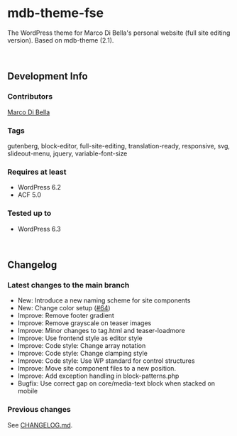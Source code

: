 # mdb-theme-fse
The WordPress theme for Marco Di Bella's personal website (full site editing version). Based on mdb-theme (2.1).

<br>

## Development Info

### Contributors
[Marco Di Bella](https://github.com/mdibella-dev)

### Tags
gutenberg, block-editor, full-site-editing, translation-ready, responsive, svg, slideout-menu, jquery, variable-font-size

### Requires at least

- WordPress 6.2
- ACF 5.0

### Tested up to

- WordPress 6.3

<br>

## Changelog

### Latest changes to the main branch

- New: Introduce a new naming scheme for site components
- New: Change color setup ([#64](https://github.com/mdibella-dev/mdb-theme-fse/issues/64))
- Improve: Remove footer gradient
- Improve: Remove grayscale on teaser images
- Improve: Minor changes to tag.html and teaser-loadmore
- Improve: Use frontend style as editor style
- Improve: Code style: Change array notation
- Improve: Code style: Change clamping style
- Improve: Code style: Use WP standard for control structures
- Improve: Move site component files to a new position.
- Improve: Add exception handling in block-patterns.php
- Bugfix: Use correct gap on core/media-text block when stacked on mobile


### Previous changes

See [CHANGELOG.md](https://github.com/mdibella-dev/mdb-theme-fse/blob/main/CHANGELOG.md).
